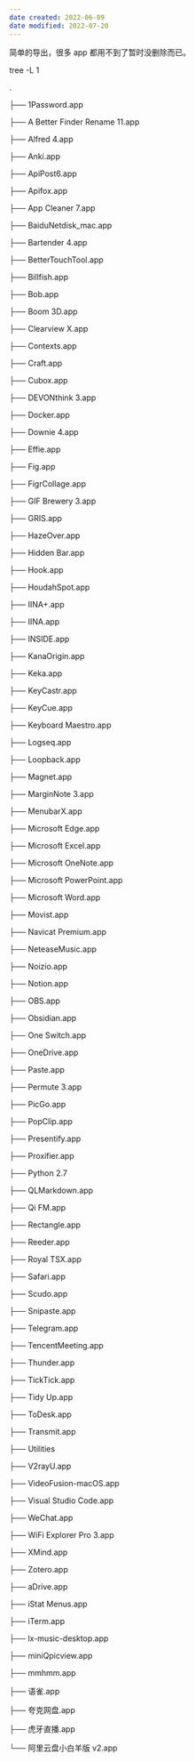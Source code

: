 ```yaml
---
date created: 2022-06-09
date modified: 2022-07-20
---
```


简单的导出，很多 app 都用不到了暂时没删除而已。

tree -L 1

.

├── 1Password.app

├── A Better Finder Rename 11.app

├── Alfred 4.app

├── Anki.app

├── ApiPost6.app

├── Apifox.app

├── App Cleaner 7.app

├── BaiduNetdisk_mac.app

├── Bartender 4.app

├── BetterTouchTool.app

├── Billfish.app

├── Bob.app

├── Boom 3D.app

├── Clearview X.app

├── Contexts.app

├── Craft.app

├── Cubox.app

├── DEVONthink 3.app

├── Docker.app

├── Downie 4.app

├── Effie.app

├── Fig.app

├── FigrCollage.app

├── GIF Brewery 3.app

├── GRIS.app

├── HazeOver.app

├── Hidden Bar.app

├── Hook.app

├── HoudahSpot.app

├── IINA+.app

├── IINA.app

├── INSIDE.app

├── KanaOrigin.app

├── Keka.app

├── KeyCastr.app

├── KeyCue.app

├── Keyboard Maestro.app

├── Logseq.app

├── Loopback.app

├── Magnet.app

├── MarginNote 3.app

├── MenubarX.app

├── Microsoft Edge.app

├── Microsoft Excel.app

├── Microsoft OneNote.app

├── Microsoft PowerPoint.app

├── Microsoft Word.app

├── Movist.app

├── Navicat Premium.app

├── NeteaseMusic.app

├── Noizio.app

├── Notion.app

├── OBS.app

├── Obsidian.app

├── One Switch.app

├── OneDrive.app

├── Paste.app

├── Permute 3.app

├── PicGo.app

├── PopClip.app

├── Presentify.app

├── Proxifier.app

├── Python 2.7

├── QLMarkdown.app

├── Qi FM.app

├── Rectangle.app

├── Reeder.app

├── Royal TSX.app

├── Safari.app

├── Scudo.app

├── Snipaste.app

├── Telegram.app

├── TencentMeeting.app

├── Thunder.app

├── TickTick.app

├── Tidy Up.app

├── ToDesk.app

├── Transmit.app

├── Utilities

├── V2rayU.app

├── VideoFusion-macOS.app

├── Visual Studio Code.app

├── WeChat.app

├── WiFi Explorer Pro 3.app

├── XMind.app

├── Zotero.app

├── aDrive.app

├── iStat Menus.app

├── iTerm.app

├── lx-music-desktop.app

├── miniQpicview.app

├── mmhmm.app

├── 语雀.app

├── 夸克网盘.app

├── 虎牙直播.app

└── 阿里云盘小白羊版 v2.app
